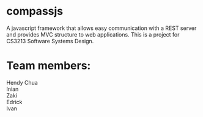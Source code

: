 compassjs
=========

A javascript framework that allows easy communication with a REST server and provides MVC structure to web applications.
This is a project for CS3213 Software Systems Design.

Team members:
============
Hendy Chua<br>
Inian<br>
Zaki<br>
Edrick<br>
Ivan<br>
